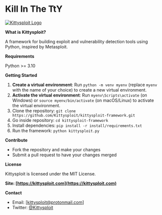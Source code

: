 # Kill In The TtY

[![Kittysploit Logo](https://kittysploit.com/static/img/logo2.jpg)](https://github.com/Kittysploit/kittysploit-framework)

**What is Kittysploit?**

A framework for building exploit and vulnerability detection tools using Python, inspired by Metasploit.

**Requirements**

Python >= 3.10

**Getting Started**

1. **Create a virtual environment**: Run `python -m venv myenv` (replace `myenv` with the name of your choice) to create a new virtual environment.
2. **Activate the virtual environment**: Run `myenv\Scripts\activate` (on Windows) or `source myenv/bin/activate` (on macOS/Linux) to activate the virtual environment.
3. Clone the repository: `git clone https://github.com/Kittysploit/kittysploit-framework.git`
4. Go inside repository: `cd kittysploit-framework`
5. Install dependencies: `pip install -r install/requirements.txt`
6. Run the framework: `python kittysploit.py`

**Contribute**

* Fork the repository and make your changes
* Submit a pull request to have your changes merged

**License**

Kittysploit is licensed under the MIT License.

**Site: [https://kittysploit.com](https://kittysploit.com)**

**Contact**

* Email: [kittysploit@protonmail.com]
* Twitter: [@Kittysploit](https://twitter.com/Kittysploit)


